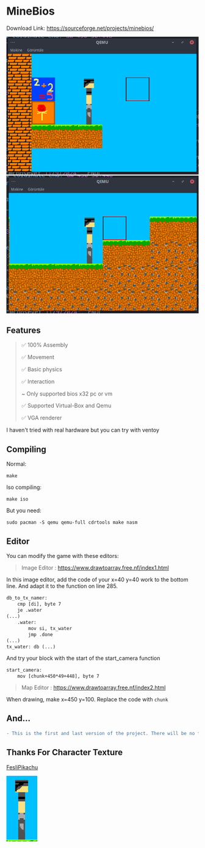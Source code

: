 # MineBios
Download Link: https://sourceforge.net/projects/minebios/

![png](https://github.com/cppsever/MineBios/blob/main/photo/1.png)
![png](https://github.com/cppsever/MineBios/blob/main/photo/2.png)

## Features
> ✅ 100% Assembly
> 
> ✅ Movement
> 
> ✅ Basic physics
> 
> ✅ Interaction
> 
> ~ Only supported bios x32 pc or vm
>
> ✅ Supported Virtual-Box and Qemu
>
> ✅ VGA renderer 

I haven't tried with real hardware but you can try with ventoy

## Compiling

Normal:

```
make
```

Iso compiling:

```
make iso
```

But you need:

```
sudo pacman -S qemu qemu-full cdrtools make nasm
```

## Editor

You can modify the game with these editors:

> Image Editor : https://www.drawtoarray.free.nf/index1.html

In this image editor, add the code of your x=40 y=40 work to the bottom line. And adapt it to the function on line 285.

```
db_to_tx_namer:
    cmp [di], byte 7
    je .water
(...)
    .water:
        mov si, tx_water
        jmp .done
(...)
tx_water: db (...)
```

And try your block with the start of the start_camera function

```
start_camera:
    mov [chunk+450*49+448], byte 7
```


> Map Editor : https://www.drawtoarray.free.nf/index2.html

When drawing, make x=450 y=100. Replace the code with `chunk`

## And...

```diff
- This is the first and last version of the project. There will be no further updates. :(
```

## Thanks For Character Texture

[FesliPikachu](https://github.com/FesliPikachu)

![png](https://github.com/cppsever/MineBios/blob/main/photo/3.png)
